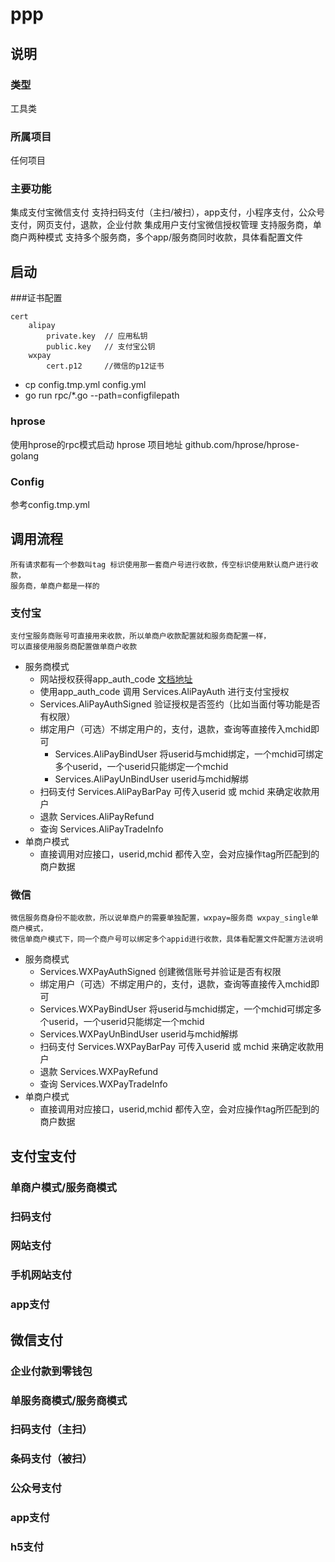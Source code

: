 # ppp
## 说明
### 类型
工具类
### 所属项目
任何项目
### 主要功能
集成支付宝微信支付
支持扫码支付（主扫/被扫），app支付，小程序支付，公众号支付，网页支付，退款，企业付款
集成用户支付宝微信授权管理
支持服务商，单商户两种模式
支持多个服务商，多个app/服务商同时收款，具体看配置文件

## 启动
###证书配置
```
cert
    alipay
        private.key  // 应用私钥
        public.key   // 支付宝公钥
    wxpay
        cert.p12     //微信的p12证书
```

 - cp config.tmp.yml config.yml
 - go run rpc/*.go --path=configfilepath

### hprose
使用hprose的rpc模式启动
hprose 项目地址 github.com/hprose/hprose-golang

### Config
参考config.tmp.yml

## 调用流程
    所有请求都有一个参数叫tag 标识使用那一套商户号进行收款，传空标识使用默认商户进行收款，
    服务商，单商户都是一样的
### 支付宝
    支付宝服务商账号可直接用来收款，所以单商户收款配置就和服务商配置一样，
    可以直接使用服务商配置做单商户收款
+ 服务商模式
  - 网站授权获得app_auth_code [文档地址](https://docs.open.alipay.com/20160728150111277227/intro)
  - 使用app_auth_code 调用 Services.AliPayAuth 进行支付宝授权
  - Services.AliPayAuthSigned 验证授权是否签约（比如当面付等功能是否有权限）
  - 绑定用户（可选）不绑定用户的，支付，退款，查询等直接传入mchid即可
    + Services.AliPayBindUser 将userid与mchid绑定，一个mchid可绑定多个userid，一个userid只能绑定一个mchid
    + Services.AliPayUnBindUser userid与mchid解绑
  - 扫码支付 Services.AliPayBarPay 可传入userid 或 mchid 来确定收款用户
  - 退款 Services.AliPayRefund
  - 查询 Services.AliPayTradeInfo
+ 单商户模式
  - 直接调用对应接口，userid,mchid 都传入空，会对应操作tag所匹配到的商户数据
### 微信
    微信服务商身份不能收款，所以说单商户的需要单独配置，wxpay=服务商 wxpay_single单商户模式，
    微信单商户模式下，同一个商户号可以绑定多个appid进行收款，具体看配置文件配置方法说明
+ 服务商模式
  - Services.WXPayAuthSigned 创建微信账号并验证是否有权限
   - 绑定用户（可选）不绑定用户的，支付，退款，查询等直接传入mchid即可
    + Services.WXPayBindUser 将userid与mchid绑定，一个mchid可绑定多个userid，一个userid只能绑定一个mchid
    + Services.WXPayUnBindUser userid与mchid解绑
  - 扫码支付 Services.WXPayBarPay 可传入userid 或 mchid 来确定收款用户
  - 退款 Services.WXPayRefund
  - 查询 Services.WXPayTradeInfo
+ 单商户模式
  - 直接调用对应接口，userid,mchid 都传入空，会对应操作tag所匹配到的商户数据
  
## 支付宝支付
### 单商户模式/服务商模式
### 扫码支付
### 网站支付
### 手机网站支付
### app支付

## 微信支付
### 企业付款到零钱包
### 单服务商模式/服务商模式
### 扫码支付（主扫）
### 条码支付（被扫）
### 公众号支付
### app支付
### h5支付
